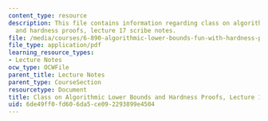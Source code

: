 ```yaml
---
content_type: resource
description: This file contains information regarding class on algorithmic lower bounds
  and hardness proofs, lecture 17 scribe notes.
file: /media/courses/6-890-algorithmic-lower-bounds-fun-with-hardness-proofs-fall-2014/6de49ff0fd606da5ce092293899e4504_MIT6_890F14_Lec17.pdf
file_type: application/pdf
learning_resource_types:
- Lecture Notes
ocw_type: OCWFile
parent_title: Lecture Notes
parent_type: CourseSection
resourcetype: Document
title: Class on Algorithmic Lower Bounds and Hardness Proofs, Lecture 17 Scribe Notes
uid: 6de49ff0-fd60-6da5-ce09-2293899e4504
---
```


